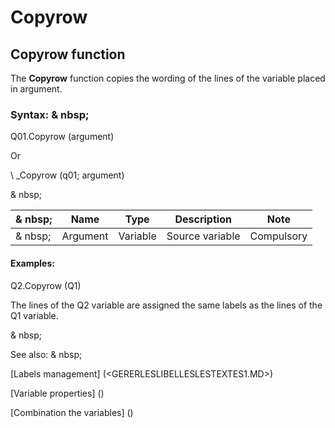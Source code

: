 # Copyrow

## Copyrow function

The **Copyrow** function copies the wording of the lines of the variable placed in argument.

### Syntax: & nbsp;

Q01.Copyrow (argument)

Or

\ _Copyrow (q01; argument)

& nbsp;

|& nbsp;|**Name** |**Type** |**Description** |**Note** |
|--- |--- |--- |--- |--- |
|& nbsp;|Argument |Variable |Source variable |Compulsory |


#### Examples:

Q2.Copyrow (Q1)

The lines of the Q2 variable are assigned the same labels as the lines of the Q1 variable.

& nbsp;

See also: & nbsp;

[Labels management] (<GERERLESLIBELLESLESTEXTES1.MD>)

[Variable properties] (<modify the Proprities ofVariable.md>)

[Combination the variables] (<combination thevariables1.md>)
